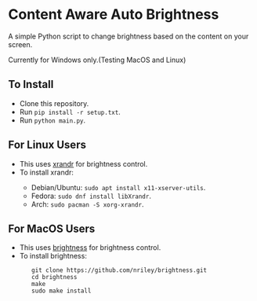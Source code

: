 <h1>Content Aware Auto Brightness</h1>
<p>
  A simple Python script to change brightness based on the content on your screen.
</p>
<p>
  Currently for Windows only.(Testing MacOS and Linux)
</p>

<h2>To Install</h2>
<ul>
  <li>Clone this repository.</li>
  <li>Run <code>pip install -r setup.txt</code>.</li>
  <li>Run <code>python main.py</code>.</li>
</ul>

<h2>For Linux Users</h2>
<ul>
  <li>This uses <a href = "https://www.commandlinux.com/man-page/man1/xrandr.1.html">xrandr</a> for brightness control.</li>
  <li>To install xrandr:</li>
  <ul>
    <li>Debian/Ubuntu: <code>sudo apt install x11-xserver-utils</code>.</li>
    <li>Fedora: <code>sudo dnf install libXrandr</code>.</li>
    <li>Arch: <code>sudo pacman -S xorg-xrandr</code>.</li>
  </ul>
</ul>

<h2>For MacOS Users</h2>
<ul>
  <li>This uses <a href = "https://www.commandlinux.com/man-page/man1/xrandr.1.html">brightness</a> for brightness control.</li>
  <li>To install brightness:</li>
  <ul>
    <code>git clone https://github.com/nriley/brightness.git
cd brightness
make
sudo make install</code>
  </ul>
</ul>
